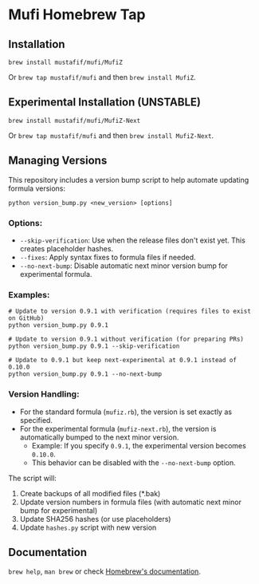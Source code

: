 # Mufi Homebrew Tap

## Installation

`brew install mustafif/mufi/MufiZ`

Or `brew tap mustafif/mufi` and then `brew install MufiZ`.

## Experimental Installation (UNSTABLE)

`brew install mustafif/mufi/MufiZ-Next`

Or `brew tap mustafif/mufi` and then `brew install MufiZ-Next`.

## Managing Versions

This repository includes a version bump script to help automate updating formula versions:

```
python version_bump.py <new_version> [options]
```

### Options:
- `--skip-verification`: Use when the release files don't exist yet. This creates placeholder hashes.
- `--fixes`: Apply syntax fixes to formula files if needed.
- `--no-next-bump`: Disable automatic next minor version bump for experimental formula.

### Examples:
```
# Update to version 0.9.1 with verification (requires files to exist on GitHub)
python version_bump.py 0.9.1

# Update to version 0.9.1 without verification (for preparing PRs)
python version_bump.py 0.9.1 --skip-verification

# Update to 0.9.1 but keep next-experimental at 0.9.1 instead of 0.10.0
python version_bump.py 0.9.1 --no-next-bump
```

### Version Handling:
- For the standard formula (`mufiz.rb`), the version is set exactly as specified.
- For the experimental formula (`mufiz-next.rb`), the version is automatically bumped to the next minor version.
  - Example: If you specify `0.9.1`, the experimental version becomes `0.10.0`.
  - This behavior can be disabled with the `--no-next-bump` option.

The script will:
1. Create backups of all modified files (*.bak)
2. Update version numbers in formula files (with automatic next minor bump for experimental)
3. Update SHA256 hashes (or use placeholders)
4. Update `hashes.py` script with new version

## Documentation

`brew help`, `man brew` or check [Homebrew's documentation](https://docs.brew.sh).
